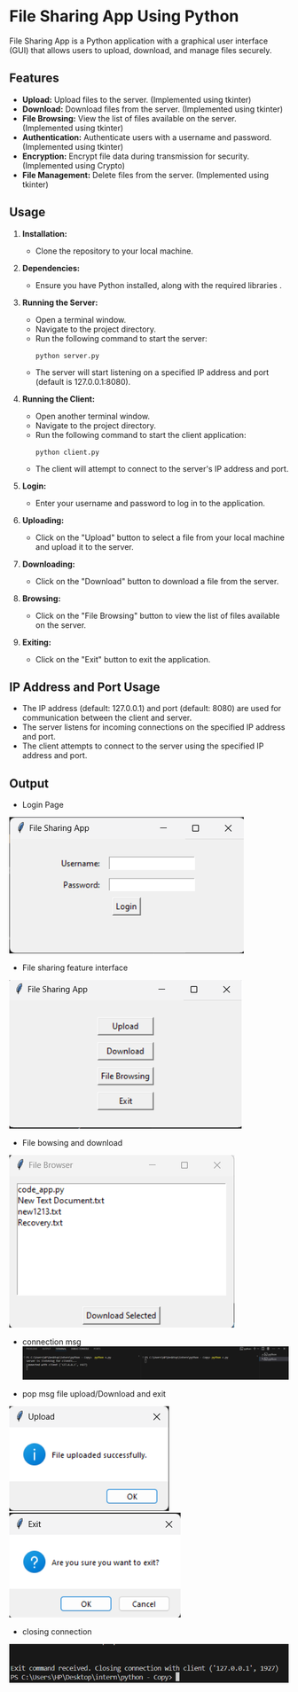# File Sharing App Using Python

File Sharing App is a Python application with a graphical user interface (GUI) that allows users to upload, download, and manage files securely.

## Features

- **Upload:** Upload files to the server. (Implemented using tkinter)
- **Download:** Download files from the server. (Implemented using tkinter)
- **File Browsing:** View the list of files available on the server. (Implemented using tkinter)
- **Authentication:** Authenticate users with a username and password. (Implemented using tkinter)
- **Encryption:** Encrypt file data during transmission for security. (Implemented using Crypto)
- **File Management:** Delete files from the server. (Implemented using tkinter)

## Usage

1. **Installation:**
   - Clone the repository to your local machine.

2. **Dependencies:**
   - Ensure you have Python installed, along with the required libraries .

3. **Running the Server:**
   - Open a terminal window.
   - Navigate to the project directory.
   - Run the following command to start the server:
     ```
     python server.py
     ```
   - The server will start listening on a specified IP address and port (default is 127.0.0.1:8080).

4. **Running the Client:**
   - Open another terminal window.
   - Navigate to the project directory.
   - Run the following command to start the client application:
     ```
     python client.py
     ```
   - The client will attempt to connect to the server's IP address and port.

5. **Login:**
   - Enter your username and password to log in to the application.

6. **Uploading:**
   - Click on the "Upload" button to select a file from your local machine and upload it to the server.

7. **Downloading:**
   - Click on the "Download" button to download a file from the server.

8. **Browsing:**
   - Click on the "File Browsing" button to view the list of files available on the server.

9. **Exiting:**
   - Click on the "Exit" button to exit the application.

## IP Address and Port Usage

- The IP address (default: 127.0.0.1) and port (default: 8080) are used for communication between the client and server.
- The server listens for incoming connections on the specified IP address and port.
- The client attempts to connect to the server using the specified IP address and port.

## Output
- Login Page
  
![Output Screenshot](screenshots/login.png)

- File sharing feature interface
  
![Output Screenshot](screenshots/file_sharing.png)

- File bowsing and download
  
![Output Screenshot](screenshots/file_browsing.png)

- connection msg
![Output Screenshot](screenshots/conn_with_server.png)

- pop msg file upload/Download and exit 

![Output Screenshot](screenshots/pop_msg.png)
![Output Screenshot](screenshots/exit.png)

- closing connection

![Output Screenshot](screenshots/close_conn.png)
